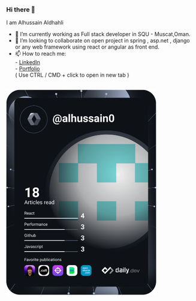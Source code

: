 ### Hi there 👋


<!--
**alhussain0/alhussain0** is a ✨ _special_ ✨ repository because its `README.md` (this file) appears on your GitHub profile.

Here are some ideas to get you started:

- 🔭 I’m currently working on ...
- 🌱 I’m currently learning ...
- 👯 I’m looking to collaborate on ...
- 🤔 I’m looking for help with ...
- 💬 Ask me about ...
- 📫 How to reach me: ...
- 😄 Pronouns: ...
- ⚡ Fun fact: ...
-->
I am Alhussain Aldhahli

- 🔭 I’m currently working as Full stack developer in SQU - Muscat,Oman.
- 👯 I’m looking to collaborate on  open project in spring , asp.net , django or any web framework using react or angular as front end. 
- 📫 How to reach me: <br/>
      - <a href="https://www.linkedin.com/in/alhussain0/">LinkedIn</a><br/>
      - <a href="https://www.alhussain.me" target="_blank" rel="noopener noreferrer">Portfolio</a> 
      <br/>( Use CTRL / CMD + click to open in new tab )
<br/>
<a href="https://app.daily.dev/alhussain0"><img src="https://github.com/alhussain0/alhussain0/blob/main/devcard.svg" width="400" alt="AL hussain ALdhuhli's Dev Card"/></a>

